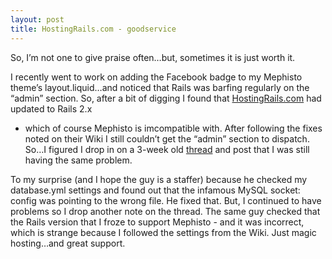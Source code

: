 ```yaml
---
layout: post
title: HostingRails.com - goodservice
---
```


So, I’m not one to give praise often…but, sometimes it is just worth it.

I recently went to work on adding the Facebook badge to my Mephisto
theme’s layout.liquid…and noticed that Rails was barfing regularly on
the “admin” section. So, after a bit of digging I found that
[HostingRails.com](http://www.hostingrails.com) had updated to Rails 2.x
- which of course Mephisto is imcompatible with. After following the
fixes noted on their Wiki I still couldn’t get the “admin” section to
dispatch. So…I figured I drop in on a 3-week old
[thread](http://www.hostingrails.com/forums/deployment_troubleshooting_thread/846)
and post that I was still having the same problem.

To my surprise (and I hope the guy is a staffer) because he checked my
database.yml settings and found out that the infamous MySQL socket:
config was pointing to the wrong file. He fixed that. But, I continued
to have problems so I drop another note on the thread. The same guy
checked that the Rails version that I froze to support Mephisto - and it
was incorrect, which is strange because I followed the settings from the
Wiki. Just magic hosting…and great support.
